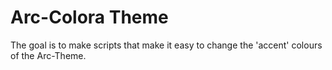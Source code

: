 # Arc-Colora Theme

The goal is to make scripts that make it easy to change the 'accent' colours of the Arc-Theme.


